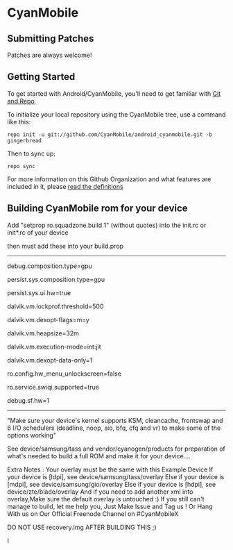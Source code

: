 CyanMobile
===========

Submitting Patches
------------------
Patches are always welcome!

Getting Started
---------------

To get started with Android/CyanMobile, you'll need to get
familiar with [Git and Repo](http://source.android.com/download/using-repo).

To initialize your local repository using the CyanMobile tree, use a command like this:

    repo init -u git://github.com/CyanMobile/android_cyanmobile.git -b gingerbread

Then to sync up:

    repo sync

For more information on this Github Organization and what features are included in it, 
please [read the definitions](https://github.com/CyanMobile/android_cyanmobile/blob/gingerbread/Definitions.txt)



Building CyanMobile rom for your device
---------------------------------------

Add "setprop ro.squadzone.build 1" (without quotes) into the init.rc or init*.rc of your device

then must add these into your build.prop
*******************************************
debug.composition.type=gpu

persist.sys.composition.type=gpu

persist.sys.ui.hw=true

dalvik.vm.lockprof.threshold=500

dalvik.vm.dexopt-flags=m=y

dalvik.vm.heapsize=32m

dalvik.vm.execution-mode=int:jit

dalvik.vm.dexopt-data-only=1

ro.config.hw_menu_unlockscreen=false

ro.service.swiqi.supported=true

debug.sf.hw=1
************************************************************

"Make sure your device's kernel supports KSM, cleancache, frontswap and 
6 I/O schedulers (deadline, noop, sio, bfq, cfq and vr) to make some of the options working"

See device/samsung/tass and vendor/cyanogen/products for preparation of what's needed to build a full ROM and make it for your device....

Extra Notes : Your overlay must be the same with this Example Device 
If your device is [ldpi], see device/samsung/tass/overlay
Else if your device is [mdpi], see device/samsung/gio/overlay
Else if your device is [hdpi], see device/zte/blade/overlay
And if you need to add another xml into overlay,Make sure the default overlay is untouched :)
If you still can't manage to build, let me help you, Just Make Issue and Tag us ! Or Hang With us on Our Official Freenode Channel on #CyanMobileX 

DO NOT USE recovery.img AFTER BUILDING THIS ;)

I